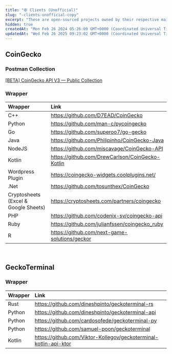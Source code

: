 ```yaml
---
title: "🕸️ Clients (Unofficial)"
slug: "️-clients-unofficial-copy"
excerpt: "These are open-sourced projects owned by their respective maintainers and community. CoinGecko is **not responsible** for maintaining the compatibility of these projects - please **DYOR**"
hidden: true
createdAt: "Mon Feb 26 2024 05:26:09 GMT+0000 (Coordinated Universal Time)"
updatedAt: "Wed Feb 26 2025 09:23:02 GMT+0000 (Coordinated Universal Time)"
---
```

## CoinGecko

### Postman Collection

[\[BETA\] CoinGecko API V3 — Public Collection](https://www.postman.com/coingecko/workspace/coingecko/documentation/20937233-8ed5062b-e12d-4fef-b5e3-ade9bc9b1e5f)

### Wrapper

| Wrapper                              | Link                                              |
| :----------------------------------- | :------------------------------------------------ |
| C++                                  | <https://github.com/D7EAD/CoinGecko>              |
| Python                               | <https://github.com/man-c/pycoingecko>            |
| Go                                   | <https://github.com/superoo7/go-gecko>            |
| Java                                 | <https://github.com/Philipinho/CoinGecko-Java>    |
| NodeJS                               | <https://github.com/miscavage/CoinGecko-API>      |
| Kotlin                               | <https://github.com/DrewCarlson/CoinGecko-Kotlin> |
| Wordpress Plugin                     | <https://coingecko-widgets.coolplugins.net/>      |
| .Net                                 | <https://github.com/tosunthex/CoinGecko>          |
| Cryptosheets (Excel & Google Sheets) | <https://cryptosheets.com/partners/coingecko>     |
| PHP                                  | <https://github.com/codenix-sv/coingecko-api>     |
| Ruby                                 | <https://github.com/julianfssen/coingecko_ruby>   |
| R                                    | <https://github.com/next-game-solutions/geckor>   |

<br />

## GeckoTerminal

### Wrapper

| Wrapper | Link                                                               |
| :------ | :----------------------------------------------------------------- |
| Rust    | <https://github.com/dineshpinto/geckoterminal-rs>                  |
| Python  | <https://github.com/dineshpinto/geckoterminal-api>                 |
| Python  | <https://github.com/cardosofede/geckoterminal-py>                  |
| Python  | <https://github.com/samuel-poon/geckoterminal>                     |
| Kotlin  | <https://github.com/Viktor-Kollegov/geckoterminal-kotlin-api-ktor> |
